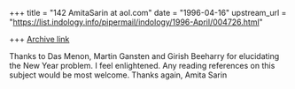 +++
title = "142 AmitaSarin at aol.com"
date = "1996-04-16"
upstream_url = "https://list.indology.info/pipermail/indology/1996-April/004726.html"

+++
[Archive link](https://list.indology.info/pipermail/indology/1996-April/004726.html)

Thanks to Das Menon, Martin Gansten and Girish Beeharry for elucidating the
New Year problem.  I feel enlightened.  Any reading references on this
subject would be most welcome.  Thanks again, Amita Sarin




